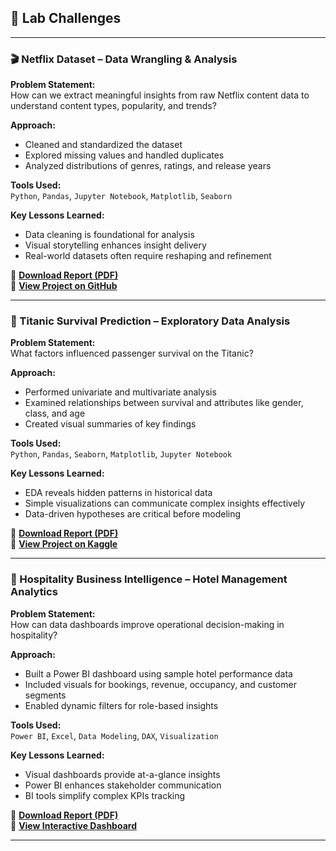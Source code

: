 ## 🧪 Lab Challenges

---

### 🎬 Netflix Dataset – Data Wrangling & Analysis

**Problem Statement:**  
How can we extract meaningful insights from raw Netflix content data to understand content types, popularity, and trends?

**Approach:**  
- Cleaned and standardized the dataset  
- Explored missing values and handled duplicates  
- Analyzed distributions of genres, ratings, and release years

**Tools Used:**  
`Python`, `Pandas`, `Jupyter Notebook`, `Matplotlib`, `Seaborn`

**Key Lessons Learned:**  
- Data cleaning is foundational for analysis  
- Visual storytelling enhances insight delivery  
- Real-world datasets often require reshaping and refinement

📄 [**Download Report (PDF)**](/assets/reports/netflix-report.pdf)  
🔗 [**View Project on GitHub**](https://github.com/yourusername/netflix-data-wrangling)  
<!-- ![Netflix Project](../assets/images/netflix-project.png) -->

---

### 🚢 Titanic Survival Prediction – Exploratory Data Analysis

**Problem Statement:**  
What factors influenced passenger survival on the Titanic?

**Approach:**  
- Performed univariate and multivariate analysis  
- Examined relationships between survival and attributes like gender, class, and age  
- Created visual summaries of key findings

**Tools Used:**  
`Python`, `Pandas`, `Seaborn`, `Matplotlib`, `Jupyter Notebook`

**Key Lessons Learned:**  
- EDA reveals hidden patterns in historical data  
- Simple visualizations can communicate complex insights effectively  
- Data-driven hypotheses are critical before modeling

📄 [**Download Report (PDF)**](/assets/reports/titanic-eda-report.pdf)  
🔗 [**View Project on Kaggle**](https://www.kaggle.com/yourusername/titanic-eda)  
<!-- ![Titanic Project](../assets/images/titanic-eda.png) -->

---

### 🏨 Hospitality Business Intelligence – Hotel Management Analytics

**Problem Statement:**  
How can data dashboards improve operational decision-making in hospitality?

**Approach:**  
- Built a Power BI dashboard using sample hotel performance data  
- Included visuals for bookings, revenue, occupancy, and customer segments  
- Enabled dynamic filters for role-based insights

**Tools Used:**  
`Power BI`, `Excel`, `Data Modeling`, `DAX`, `Visualization`

**Key Lessons Learned:**  
- Visual dashboards provide at-a-glance insights  
- Power BI enhances stakeholder communication  
- BI tools simplify complex KPIs tracking

📄 [**Download Report (PDF)**](/assets/reports/hotel-bi-report.pdf)  
🔗 [**View Interactive Dashboard**](https://link-to-dashboard.com)  
<!-- ![Hotel BI Project](../assets/images/hotel-bi.png) -->

---

